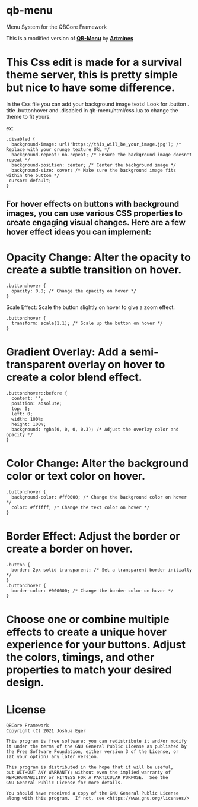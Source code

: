 # qb-menu
Menu System for the QBCore Framework

This is a modified version of **[QB-Menu](https://github.com/qbcore-framework/qb-menu)** by **[Artmines](https://github.com/Artmines)**


# This Css edit is made for a survival theme server, this is pretty simple but nice to have some difference.

In the Css file you can add your background image texts!  Look for .button . title .buttonhover and .disabled in qb-menu/html/css.lua  to change the theme to fit yours. 

ex:
```
.disabled {
  background-image: url('https://this_will_be_your_image.jpg'); /* Replace with your grunge texture URL */
  background-repeat: no-repeat; /* Ensure the background image doesn't repeat */
  background-position: center; /* Center the background image */
  background-size: cover; /* Make sure the background image fits within the button */
 cursor: default;
}
```
## For hover effects on buttons with background images, you can use various CSS properties to create engaging visual changes. Here are a few hover effect ideas you can implement:

# Opacity Change: Alter the opacity to create a subtle transition on hover.

```
.button:hover {
  opacity: 0.8; /* Change the opacity on hover */
}
```
Scale Effect: Scale the button slightly on hover to give a zoom effect.

```
.button:hover {
  transform: scale(1.1); /* Scale up the button on hover */
}
```
# Gradient Overlay: Add a semi-transparent overlay on hover to create a color blend effect.

```
.button:hover::before {
  content: '';
  position: absolute;
  top: 0;
  left: 0;
  width: 100%;
  height: 100%;
  background: rgba(0, 0, 0, 0.3); /* Adjust the overlay color and opacity */
}
```
# Color Change: Alter the background color or text color on hover.

```
.button:hover {
  background-color: #ff0000; /* Change the background color on hover */
  color: #ffffff; /* Change the text color on hover */
}
```
# Border Effect: Adjust the border or create a border on hover.

```
.button {
  border: 2px solid transparent; /* Set a transparent border initially */
}
.button:hover {
  border-color: #000000; /* Change the border color on hover */
}
```
# Choose one or combine multiple effects to create a unique hover experience for your buttons. Adjust the colors, timings, and other properties to match your desired design.


# License

    QBCore Framework
    Copyright (C) 2021 Joshua Eger

    This program is free software: you can redistribute it and/or modify
    it under the terms of the GNU General Public License as published by
    the Free Software Foundation, either version 3 of the License, or
    (at your option) any later version.

    This program is distributed in the hope that it will be useful,
    but WITHOUT ANY WARRANTY; without even the implied warranty of
    MERCHANTABILITY or FITNESS FOR A PARTICULAR PURPOSE.  See the
    GNU General Public License for more details.

    You should have received a copy of the GNU General Public License
    along with this program.  If not, see <https://www.gnu.org/licenses/>
